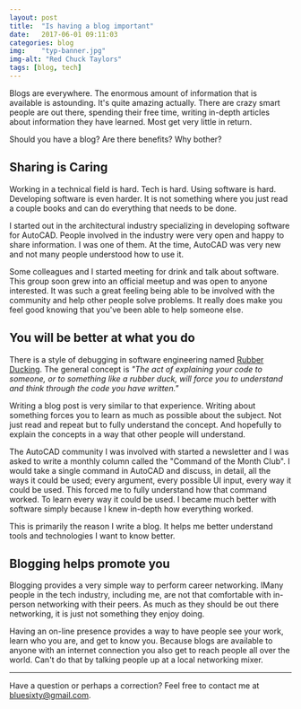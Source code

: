 ```yaml
---
layout: post
title:  "Is having a blog important"
date:   2017-06-01 09:11:03
categories: blog
img:    "typ-banner.jpg"
img-alt: "Red Chuck Taylors"
tags: [blog, tech]
---
```

Blogs are everywhere. The enormous amount of information that is available is astounding. It's quite amazing actually. There are crazy smart people are out there, spending their free time, writing in-depth articles about information they have learned. Most get very little in return.

Should you have a blog? Are there benefits? Why bother?

## Sharing is Caring
Working in a technical field is hard. Tech is hard. Using software is hard. Developing software is even harder. It is not something where you just read a couple books and can do everything that needs to be done.

I started out in the architectural industry specializing in developing software for AutoCAD. People involved in the industry were very open and happy to share information. I was one of them. At the time, AutoCAD was very new and not many people understood how to use it. 

Some colleagues and I started meeting for drink and talk about software. This group soon grew into an official meetup and was open to anyone interested. It was such a great feeling being able to be involved with the community and help other people solve problems. It really does make you feel good knowing that you've been able to help someone else.

## You will be better at what you do
There is a style of debugging in software engineering named [Rubber Ducking](https://en.wikipedia.org/wiki/Rubber_duck_debugging). The general concept is _"The act of explaining your code to someone, or to something like a rubber duck, will force you to understand and think through the code you have written."_

Writing a blog post is very similar to that experience. Writing about something forces you to learn as much as possible about the subject. Not just read and repeat but to fully understand the concept. And hopefully to explain the concepts in a way that other people will understand.

The AutoCAD community I was involved with started a newsletter and I was asked to write a monthly column called the "Command of the Month Club". I would take a single command in AutoCAD and discuss, in detail, all the ways it could be used; every argument, every possible UI input, every way it could be used. This forced me to fully understand how that command worked. To learn every way it could be used. I became much better with software simply because I knew in-depth how everything worked. 

This is primarily the reason I write a blog. It helps me better understand tools and technologies I want to know better.

## Blogging helps promote you
Blogging provides a very simple way to perform career networking. IMany people in the tech industry, including me, are not that comfortable with in-person networking with their peers. As much as they should be out there networking, it is just not something they enjoy doing.

Having an on-line presence provides a way to have people see your work, learn who you are, and get to know you. Because blogs are available to anyone with an internet connection you also get to reach people all over the world. Can't do that by talking people up at a local networking mixer.



---


Have a question or perhaps a correction? Feel free to contact me at <bluesixty@gmail.com>.

